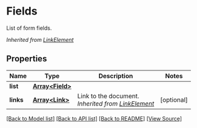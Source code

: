 # Fields
List of form fields.

*Inherited from [LinkElement](LinkElement.md)*
## Properties
Name | Type | Description | Notes
------------ | ------------- | ------------- | -------------
**list** | [**Array&lt;Field&gt;**](Field.md) |  | 
**links** | [**Array&lt;Link&gt;**](Link.md) | Link to the document.<br />*Inherited from [LinkElement](LinkElement.md)* | [optional]

[[Back to Model list]](../README.md#documentation-for-models) [[Back to API list]](../README.md#documentation-for-api-endpoints) [[Back to README]](../README.md) [[View Source]](../src/models/fields.ts)


